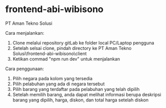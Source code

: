 # frontend-abi-wibisono

PT Aman Tekno Solusi

Cara menjalankan:

1. Clone melalui repository gitLab ke folder local PC/Laptop pengguna
2. Setelah selsai clone, pindah directory ke PT Aman Tekno Solusi\frontend-abi-wibisono\client
3. Ketikan commad "npm run dev" untuk menjalankan

Cara penggunaan:

1. Pilih negara pada kolom yang tersedia
2. Pilih pelabuhan yang ada di negara tersebut
3. Pilih barang yang terdaftar pada pelabuhan yang telah dipilih
4. Setelah memilih barang, anda dapat melihat informasi berupa deskripsi barang yang dipilih, harga, diskon, dan total harga setelah diskon
